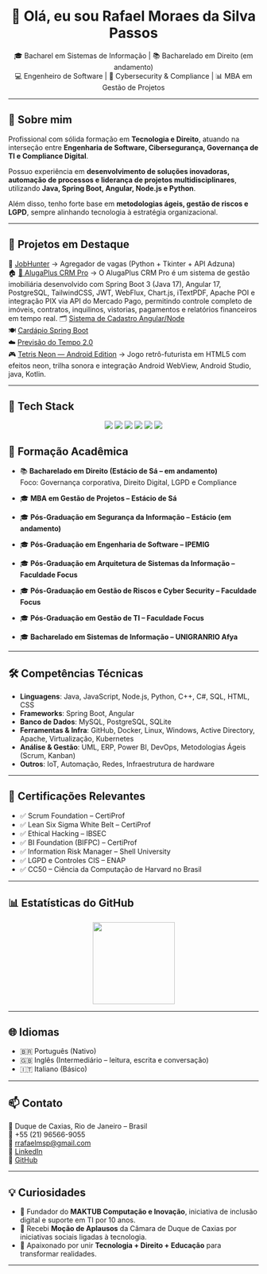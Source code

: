 <h1 align="center">👋 Olá, eu sou Rafael Moraes da Silva Passos</h1>

<p align="center">
  🎓 Bacharel em Sistemas de Informação | 📚 Bacharelado em Direito (em andamento) <br>
  💻 Engenheiro de Software | 🔐 Cybersecurity & Compliance | 📊 MBA em Gestão de Projetos
</p>

---

## 🚀 Sobre mim
Profissional com sólida formação em **Tecnologia e Direito**, atuando na interseção entre **Engenharia de Software, Cibersegurança, Governança de TI e Compliance Digital**.  

Possuo experiência em **desenvolvimento de soluções inovadoras, automação de processos e liderança de projetos multidisciplinares**, utilizando **Java, Spring Boot, Angular, Node.js e Python**.  

Além disso, tenho forte base em **metodologias ágeis, gestão de riscos e LGPD**, sempre alinhando tecnologia à estratégia organizacional.

---

## 📌 Projetos em Destaque
🔎 [JobHunter](https://github.com/rafaelmsp/jobhunter) → Agregador de vagas (Python + Tkinter + API Adzuna)  
🏠 [🏢 AlugaPlus CRM Pro](https://github.com/rafaelmsp/AlugaPlus) → O AlugaPlus CRM Pro é um sistema de gestão imobiliária desenvolvido com Spring Boot 3 (Java 17), 
Angular 17, PostgreSQL, TailwindCSS, JWT, WebFlux, Chart.js, iTextPDF, Apache POI e integração PIX via API do Mercado Pago, permitindo controle completo de imóveis, 
contratos, inquilinos, vistorias, pagamentos e relatórios financeiros em tempo real.
🗂️ [Sistema de Cadastro Angular/Node](https://github.com/rafaelmsp/Sistema-de-cadastro-feito-em-angular-node)  
🍽️ [Cardápio Spring Boot](https://github.com/rafaelmsp/cardapioSpringBoot.backend)  
☁️ [Previsão do Tempo 2.0](https://github.com/rafaelmsp/previsaodotempo2.0)  
🎮 [Tetris Neon — Android Edition](https://github.com/rafaelmsp/tetrisNeon) → Jogo retrô-futurista em HTML5 com efeitos neon, trilha sonora e integração Android WebView, Android Studio, java, Kotlin.

---

<h2>🚀 Tech Stack</h2>
<p align="center">
  <img src="https://img.shields.io/badge/Java-ED8B00?style=for-the-badge&logo=openjdk&logoColor=white"/>
  <img src="https://img.shields.io/badge/SpringBoot-6DB33F?style=for-the-badge&logo=springboot&logoColor=white"/>
  <img src="https://img.shields.io/badge/Angular-DD0031?style=for-the-badge&logo=angular&logoColor=white"/>
  <img src="https://img.shields.io/badge/Node.js-43853D?style=for-the-badge&logo=node-dot-js&logoColor=white"/>
  <img src="https://img.shields.io/badge/Python-3776AB?style=for-the-badge&logo=python&logoColor=white"/>
  <img src="https://img.shields.io/badge/PostgreSQL-316192?style=for-the-badge&logo=postgresql&logoColor=white"/>
</p>


## 🧩 Formação Acadêmica
- 📚 **Bacharelado em Direito (Estácio de Sá – em andamento)**  
  Foco: Governança corporativa, Direito Digital, LGPD e Compliance  
 

- 🎓 **MBA em Gestão de Projetos – Estácio de Sá**  
- 🎓 **Pós-Graduação em Segurança da Informação – Estácio (em andamento)**  
- 🎓 **Pós-Graduação em Engenharia de Software – IPEMIG**  
- 🎓 **Pós-Graduação em Arquitetura de Sistemas da Informação – Faculdade Focus**  
- 🎓 **Pós-Graduação em Gestão de Riscos e Cyber Security – Faculdade Focus**  
- 🎓 **Pós-Graduação em Gestão de TI – Faculdade Focus**  
- 🎓 **Bacharelado em Sistemas de Informação – UNIGRANRIO Afya**


---

## 🛠️ Competências Técnicas
- **Linguagens**: Java, JavaScript, Node.js, Python, C++, C#, SQL, HTML, CSS  
- **Frameworks**: Spring Boot, Angular  
- **Banco de Dados**: MySQL, PostgreSQL, SQLite  
- **Ferramentas & Infra**: GitHub, Docker, Linux, Windows, Active Directory, Apache, Virtualização, Kubernetes  
- **Análise & Gestão**: UML, ERP, Power BI, DevOps, Metodologias Ágeis (Scrum, Kanban)  
- **Outros**: IoT, Automação, Redes, Infraestrutura de hardware  

---

## 📜 Certificações Relevantes
- ✅ Scrum Foundation – CertiProf  
- ✅ Lean Six Sigma White Belt – CertiProf  
- ✅ Ethical Hacking – IBSEC  
- ✅ BI Foundation (BIFPC) – CertiProf  
- ✅ Information Risk Manager – Shell University  
- ✅ LGPD e Controles CIS – ENAP  
- ✅ CC50 – Ciência da Computação de Harvard no Brasil  

---

## 📊 Estatísticas do GitHub
<p align="center">
  <img src="https://github-readme-stats.vercel.app/api/top-langs/?username=rafaelmsp&layout=compact&theme=dark" height="165"/>
</p>

---

## 🌐 Idiomas
- 🇧🇷 Português (Nativo)  
- 🇬🇧 Inglês (Intermediário – leitura, escrita e conversação)  
- 🇮🇹 Italiano (Básico)  

---

## 📫 Contato
📍 Duque de Caxias, Rio de Janeiro – Brasil  
📱 +55 (21) 96566-9055  
📧 [rrafaelmsp@gmail.com](mailto:rrafaelmsp@gmail.com)  
🔗 [LinkedIn](https://www.linkedin.com/in/rafael-passos-023648144/)  
🔗 [GitHub](https://github.com/rafaelmsp)  

---

## 💡 Curiosidades
- 🚀 Fundador do **MAKTUB Computação e Inovação**, iniciativa de inclusão digital e suporte em TI por 10 anos.  
- 🏅 Recebi **Moção de Aplausos** da Câmara de Duque de Caxias por iniciativas sociais ligadas à tecnologia.  
- 📖 Apaixonado por unir **Tecnologia + Direito + Educação** para transformar realidades.  

---
